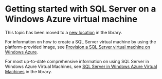 <properties linkid="manage-windows-common-tasks-sql-server-on-a-vm" urlDisplayName="Get started with SQL Server" pageTitle="Get started with SQL Server on a virtual machine in Windows Azure" title="Get started with SQL Server on a virtual machine in Windows Azure" metaKeywords="Azure virtual machines, Azure gallery, Azure SQL Server images, Azure Windows images, Azure VM" description="Learn about Windows Azure virtual machines, including the Windows Server and SQL Server images available in the Windows Azure gallery." metaCanonical="" disqusComments="1" umbracoNaviHide="1" writer="selcint" editor="tyson" manager="clairt"/>


# Getting started with SQL Server on a Windows Azure virtual machine

This topic has been moved to a [new location]((http://go.microsoft.com/fwlink/?LinkId=294720)) in the library. 

For information on how to create a SQL Server virtual machine by using the platform-provided image, see [Provision a SQL Server virtual machine on Windows Azure](http://go.microsoft.com/fwlink/p/?LinkId=248281). 

For most up-to-date comprehensive information on using SQL Server in Windows Azure Virtual Machines, see [SQL Server in Windows Azure Virtual Machines](http://go.microsoft.com/fwlink/?LinkId=294719) in the library.





